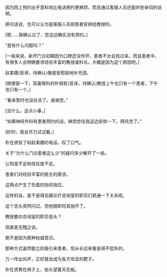 因为网上预约出乎意料地比电话预约更麻烦，而且通过客服人员还能听到亲切的说明。

换句话说，也可以认为是客服人员把患者安排给教授的。

[嗯……我确认过了，您这边确实没有预约。]

“是有什么问题吗？”

[一般来说，新开门诊初期因为口碑还没传开，患者不太会找过来。而且患者中，有很多人会明确要求经验丰富的教授或科长。大概是因为这个原因吧。]

赵美娜(音译，待确认)像是安慰般地补充道。

[顺便提一下，耳鼻喉科的朴相哲(音译，待确认)教授上午也只有一个患者，下午也只有一个。]

“看来暂时也没办法了。谢谢您。”

[没什么。这点小事。]

“如果神经外科有患者预约的话，麻烦您往我这边安排一下。拜托您了。”

[好的，我会尽力试试看。]

朴在贤挂了和赵美娜的电话，叹了口气。

关于“为什么门诊患者这么少”的疑问多少解开了一些。

认知度不足和信任度不足。

患者们对经验丰富的医生的需求。

这两点产生了负面的协同效应。

这样的话，是不是得去跟诊疗咨询室的职员们疏通一下关系呢。

这个念头突然闪过，但他随即将其抛开了。

教授要向咨询室的职员低头？

简直是无稽之谈。

倒不是因为那种权威意识。

那种方式虽然能立刻吸引来患者，但从长远来看是得不偿失的。

万一传出风声，正好就会成为各方攻击的靶子。

朴在贤靠在椅子上，抬头望着天花板。